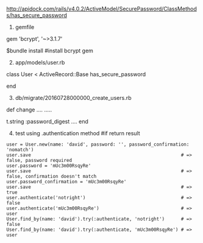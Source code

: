http://apidock.com/rails/v4.0.2/ActiveModel/SecurePassword/ClassMethods/has_secure_password

1) gemfile

gem 'bcrypt', '~>3.1.7'

$bundle install
#install bcrypt gem


2) app/models/user.rb

class User < ActiveRecord::Base
  has_secure_password

end

3) db/migrate/20160728000000_create_users.rb

def change
  ....
  .....

  t.string :password_digest
  ....
end


4) test using .authentication method
#if return result
```
user = User.new(name: 'david', password: '', password_confirmation: 'nomatch')
user.save                                                       # => false, password required
user.password = 'mUc3m00RsqyRe'
user.save                                                       # => false, confirmation doesn't match
user.password_confirmation = 'mUc3m00RsqyRe'
user.save                                                       # => true
user.authenticate('notright')                                   # => false
user.authenticate('mUc3m00RsqyRe')                              # => user
User.find_by(name: 'david').try(:authenticate, 'notright')      # => false
User.find_by(name: 'david').try(:authenticate, 'mUc3m00RsqyRe') # => user
```
